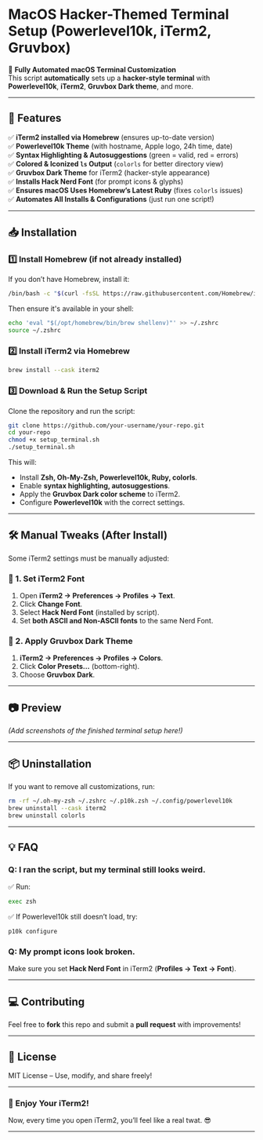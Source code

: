 # **MacOS Hacker-Themed Terminal Setup (Powerlevel10k, iTerm2, Gruvbox)**
🚀 **Fully Automated macOS Terminal Customization**  
This script **automatically** sets up a **hacker-style terminal** with **Powerlevel10k**, **iTerm2**, **Gruvbox Dark theme**, and more.

---

## **📌 Features**
✅ **iTerm2 installed via Homebrew** (ensures up-to-date version)  
✅ **Powerlevel10k Theme** (with hostname, Apple logo, 24h time, date)  
✅ **Syntax Highlighting & Autosuggestions** (green = valid, red = errors)  
✅ **Colored & Iconized `ls` Output** (`colorls` for better directory view)  
✅ **Gruvbox Dark Theme** for iTerm2 (hacker-style appearance)  
✅ **Installs Hack Nerd Font** (for prompt icons & glyphs)  
✅ **Ensures macOS Uses Homebrew’s Latest Ruby** (fixes `colorls` issues)  
✅ **Automates All Installs & Configurations** (just run one script!)

---

## **📥 Installation**
### **1️⃣ Install Homebrew (if not already installed)**
If you don’t have Homebrew, install it:
```bash
/bin/bash -c "$(curl -fsSL https://raw.githubusercontent.com/Homebrew/install/HEAD/install.sh)"
```
Then ensure it's available in your shell:
```bash
echo 'eval "$(/opt/homebrew/bin/brew shellenv)"' >> ~/.zshrc
source ~/.zshrc
```

### **2️⃣ Install iTerm2 via Homebrew**
```bash
brew install --cask iterm2
```

### **3️⃣ Download & Run the Setup Script**
Clone the repository and run the script:
```bash
git clone https://github.com/your-username/your-repo.git
cd your-repo
chmod +x setup_terminal.sh
./setup_terminal.sh
```

This will:
- Install **Zsh, Oh-My-Zsh, Powerlevel10k, Ruby, colorls**.
- Enable **syntax highlighting, autosuggestions**.
- Apply the **Gruvbox Dark color scheme** to iTerm2.
- Configure **Powerlevel10k** with the correct settings.

---

## **🛠 Manual Tweaks (After Install)**
Some iTerm2 settings must be manually adjusted:

### **🔹 1. Set iTerm2 Font**
1. Open **iTerm2 → Preferences → Profiles → Text**.
2. Click **Change Font**.
3. Select **Hack Nerd Font** (installed by script).
4. Set **both ASCII and Non-ASCII fonts** to the same Nerd Font.

### **🔹 2. Apply Gruvbox Dark Theme**
1. **iTerm2 → Preferences → Profiles → Colors**.
2. Click **Color Presets…** (bottom-right).
3. Choose **Gruvbox Dark**.

---

## **📷 Preview**
*(Add screenshots of the finished terminal setup here!)*

---

## **📦 Uninstallation**
If you want to remove all customizations, run:
```bash
rm -rf ~/.oh-my-zsh ~/.zshrc ~/.p10k.zsh ~/.config/powerlevel10k
brew uninstall --cask iterm2
brew uninstall colorls
```

---

## **💡 FAQ**
### **Q: I ran the script, but my terminal still looks weird.**
✅ Run:
```bash
exec zsh
```
✅ If Powerlevel10k still doesn’t load, try:
```bash
p10k configure
```

### **Q: My prompt icons look broken.**
Make sure you set **Hack Nerd Font** in iTerm2 (**Profiles → Text → Font**).

---

## **💻 Contributing**
Feel free to **fork** this repo and submit a **pull request** with improvements!

---

## **📜 License**
MIT License – Use, modify, and share freely!

---

### **🚀 Enjoy Your iTerm2!**
Now, every time you open iTerm2, you’ll feel like a real twat. 😎

---
